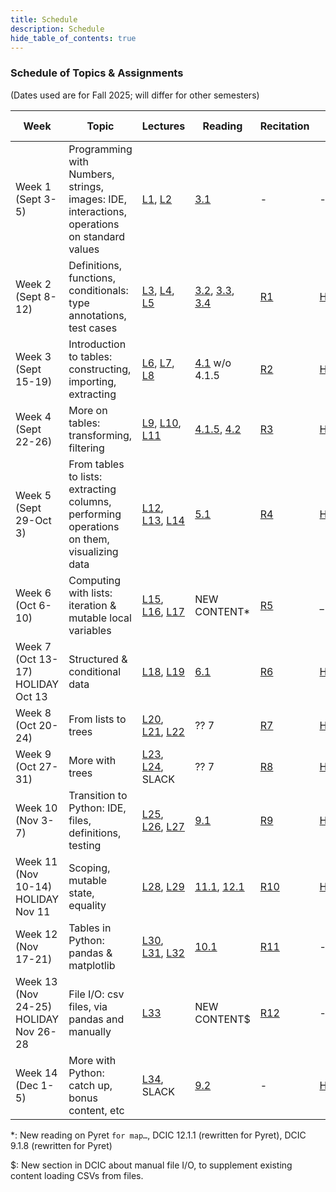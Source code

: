 ```yaml
---
title: Schedule
description: Schedule
hide_table_of_contents: true
---
```



### Schedule of Topics & Assignments

(Dates used are for Fall 2025; will differ for other semesters)

Week | Topic | Lectures | Reading | Recitation | HW Due | Lab
-- | -- | -- | -- | -- | -- | --
Week 1 (Sept 3-5) | Programming with Numbers, strings, images: IDE, interactions, operations on standard values | [L1](/lecture-notes/1), [L2](/lecture-notes/2) | [3.1][dcic3.1] | - | - | -
Week 2 (Sept 8-12) | Definitions, functions, conditionals: type annotations, test cases | [L3](/lecture-notes/3), [L4](/lecture-notes/4), [L5](/lecture-notes/5) | [3.2][dcic3.2], [3.3][dcic3.3], [3.4][dcic3.4] | [R1](#recitations/1) | [HW1](/homework/1) | [Lab1](/lab/1)
Week 3 (Sept 15-19) | Introduction to tables: constructing, importing, extracting | [L6](/lecture-notes/6), [L7](/lecture-notes/7), [L8](/lecture-notes/8) | [4.1][dcic4.1] w/o 4.1.5 | [R2](#recitations/2) | [HW2](/homework/2) | [Quiz1](#quizzes/1), [Lab2](/lab/2)
Week 4 (Sept 22-26) | More on tables: transforming, filtering | [L9](/lecture-notes/9), [L10](/lecture-notes/10), [L11](/lecture-notes/11) | [4.1.5][dcic4.1.5], [4.2][dcic4.2] | [R3](#recitations/3) | [HW3](/homework/3) | [Lab3](/lab/3)
Week 5 (Sept 29-Oct 3) | From tables to lists: extracting columns, performing operations on them, visualizing data | [L12](/lecture-notes/12), [L13](/lecture-notes/13), [L14](/lecture-notes/14) | [5.1][dcic5.1] | [R4](#recitations/4) | [HW4](/homework/4) | [Quiz2](#quizzes/2), [Lab4](/lab/4)
Week 6 (Oct 6-10) | Computing with lists: iteration & mutable local variables | [L15](/lecture-notes/15), [L16](/lecture-notes/16), [L17](/lecture-notes/17) | NEW CONTENT* | [R5](#recitations/5) | _ | [Exam1](#exams/1)
Week 7 (Oct 13-17) HOLIDAY Oct 13 | Structured & conditional data | [L18](/lecture-notes/18), [L19](/lecture-notes/19) | [6.1][dcic6.1] | [R6](#recitations/6) | [HW5](/homework/5) | [Quiz3](#quizzes/3), [Lab5](/lab/5)
Week 8 (Oct 20-24) | From lists to trees | [L20](/lecture-notes/20), [L21](/lecture-notes/21), [L22](/lecture-notes/22) | ?? 7 | [R7](#recitations/7) | [HW6](/homework/6) | [Lab6](/lab/6)
Week 9 (Oct 27-31) | More with trees | [L23](/lecture-notes/23), [L24](/lecture-notes/24), SLACK | ?? 7 | [R8](#recitations/8) | [HW7](/homework/7) | [Quiz4](#quizzes/4), [Lab7](/lab/7)
Week 10 (Nov 3-7) | Transition to Python: IDE, files, definitions, testing | [L25](/lecture-notes/25), [L26](/lecture-notes/26), [L27](/lecture-notes/27) | [9.1][dcic9.1] | [R9](#recitations/9) | [HW8](/homework/8) | [Lab8](/lab/8)
Week 11 (Nov 10-14) HOLIDAY Nov 11 | Scoping, mutable state, equality | [L28](/lecture-notes/28), [L29](/lecture-notes/29) | [11.1][dcic11.1], [12.1][dcic12.1] | [R10](#recitations/10) | [HW9](/homework/9) | [Quiz5](#quizzes/5), [Lab9](/lab/9)
Week 12 (Nov 17-21) | Tables in Python: pandas & matplotlib | [L30](/lecture-notes/30), [L31](/lecture-notes/31), [L32](/lecture-notes/32) | [10.1][dcic10.1] | [R11](#recitations/11) | - | [Exam2](#exams/2)
Week 13 (Nov 24-25) HOLIDAY Nov 26-28 | File I/O: csv files, via pandas and manually | [L33](/lecture-notes/33) | NEW CONTENT$ | [R12](#recitations/12) | - | [Lab10](/lab/10)
Week 14 (Dec 1-5) | More with Python: catch up, bonus content, etc | [L34](/lecture-notes/34), SLACK | [9.2][dcic9.1] | - | [HW10](/homework/10) | [Quiz6](#quizzes/6), No lab


*: New reading on Pyret `for map…`, DCIC 12.1.1 (rewritten for Pyret), DCIC 9.1.8 (rewritten for Pyret)

$: New section in DCIC about manual file I/O, to supplement existing content loading CSVs from files. 

[dcic3.1]: https://dcic-world.org/2024-09-03/getting-started.html
[dcic3.2]: https://dcic-world.org/2024-09-03/Naming_Values.html
[dcic3.3]: https://dcic-world.org/2024-09-03/From_Repeated_Expressions_to_Functions.html
[dcic3.4]: https://dcic-world.org/2024-09-03/Conditionals_and_Booleans.html
[dcic4.1]: https://dcic-world.org/2024-09-03/intro-tabular-data.html
[dcic4.1.5]: https://dcic-world.org/2024-09-03/intro-tabular-data.html#(part._.Examples_for_.Table-.Producing_.Functions)
[dcic4.2]: https://dcic-world.org/2024-09-03/processing-tables.html
[dcic5.1]: https://dcic-world.org/2024-09-03/tables-to-lists.html
[dcic6.1]: https://dcic-world.org/2024-09-03/intro-struct-data.html
[dcic9.1]: https://dcic-world.org/2024-09-03/intro-python.html
[dcic11.1]: https://dcic-world.org/2024-09-03/unified-state.html
[dcic12.1]: https://dcic-world.org/2024-09-03/modifying-variables.html
[dcic10.1]: https://dcic-world.org/2024-09-03/python-tables-Pandas.html
[dcic9.2]: https://dcic-world.org/2024-09-03/dictionaries.html
